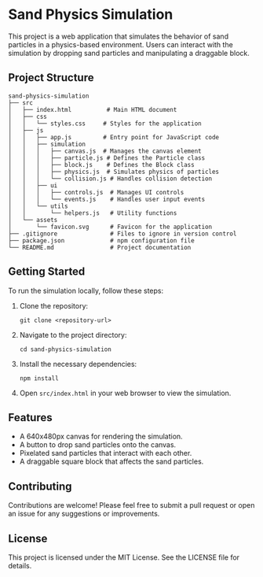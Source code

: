 # Sand Physics Simulation

This project is a web application that simulates the behavior of sand particles in a physics-based environment. Users can interact with the simulation by dropping sand particles and manipulating a draggable block.

## Project Structure

```
sand-physics-simulation
├── src
│   ├── index.html          # Main HTML document
│   ├── css
│   │   └── styles.css     # Styles for the application
│   ├── js
│   │   ├── app.js         # Entry point for JavaScript code
│   │   ├── simulation
│   │   │   ├── canvas.js  # Manages the canvas element
│   │   │   ├── particle.js # Defines the Particle class
│   │   │   ├── block.js    # Defines the Block class
│   │   │   ├── physics.js  # Simulates physics of particles
│   │   │   └── collision.js # Handles collision detection
│   │   ├── ui
│   │   │   ├── controls.js  # Manages UI controls
│   │   │   └── events.js    # Handles user input events
│   │   └── utils
│   │       └── helpers.js   # Utility functions
│   └── assets
│       └── favicon.svg      # Favicon for the application
├── .gitignore               # Files to ignore in version control
├── package.json             # npm configuration file
└── README.md                # Project documentation
```

## Getting Started

To run the simulation locally, follow these steps:

1. Clone the repository:
   ```
   git clone <repository-url>
   ```

2. Navigate to the project directory:
   ```
   cd sand-physics-simulation
   ```

3. Install the necessary dependencies:
   ```
   npm install
   ```

4. Open `src/index.html` in your web browser to view the simulation.

## Features

- A 640x480px canvas for rendering the simulation.
- A button to drop sand particles onto the canvas.
- Pixelated sand particles that interact with each other.
- A draggable square block that affects the sand particles.

## Contributing

Contributions are welcome! Please feel free to submit a pull request or open an issue for any suggestions or improvements.

## License

This project is licensed under the MIT License. See the LICENSE file for details.
